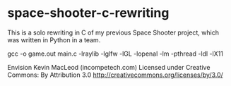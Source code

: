 # space-shooter-c-rewriting
This is a solo rewriting in C of my previous Space Shooter project, which was written in Python in a team.

gcc -o game.out main.c -lraylib -lglfw -lGL -lopenal -lm -pthread -ldl -lX11 

Envision Kevin MacLeod (incompetech.com)
Licensed under Creative Commons: By Attribution 3.0
http://creativecommons.org/licenses/by/3.0/
